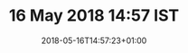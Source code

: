 ---
title: 16 May 2018 14:57 IST
date: 2018-05-16T14:57:23+01:00
tags: []
categories: []
visibility: ["public"]
body_classes: "notes colours-008"
twitterurl: https://twitter.com/gigapup/status/996736503173787649
mastodonurl: ""
instagramurl: ""
image: "/notes/2018/05/16/14/osky.jpg"
imageAlt: "Oskar the huskamute standing in amongst bluebells in a wood."
imageOrientation: "portrait"
description: "Springtime!"
---